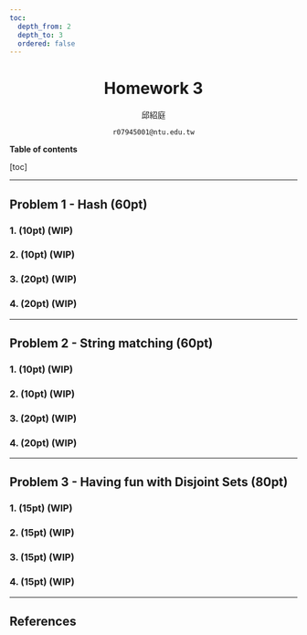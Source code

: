 ```yaml
---
toc:
  depth_from: 2
  depth_to: 3
  ordered: false
---
```

<center>

# Homework 3

邱紹庭

`r07945001@ntu.edu.tw`

</center>

**Table of contents**

[toc]

---

## Problem 1 - Hash (60pt)


### 1. (10pt) (WIP)


### 2. (10pt) (WIP)


### 3. (20pt) (WIP)


### 4. (20pt) (WIP)

---

## Problem 2 - String matching (60pt)


### 1. (10pt) (WIP)


### 2. (10pt) (WIP)


### 3. (20pt) (WIP)


### 4. (20pt) (WIP)

---

## Problem 3 - Having fun with Disjoint Sets (80pt)


### 1. (15pt) (WIP)


### 2. (15pt) (WIP)


### 3. (15pt) (WIP)


### 4. (15pt) (WIP)


---

## References